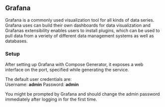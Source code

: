 ## Grafana
Grafana is a commonly used visualization tool for all kinds of data series. Grafana uses can build their own dashboards for data visualization and Grafanas extensibility enables users to install plugins, which can be used to pull data from a veriety of different data management systems as well as databases.

### Setup
After setting up Grafana with Compose Generator, it exposes a web interface on the port, specified while generating the service.

The default user credentials are: <br>
Username: **admin**
Password: **admin**

You might be prompted by Grafana and should change the admin password immediately after logging in for the first time.